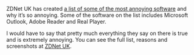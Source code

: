 ZDNet UK has created [a list of some of the most annoying software](http://reviews.zdnet.co.uk/software/0,1000001048,39419834-1,00.htm) and why it’s so annoying. Some of the software on the list includes Microsoft Outlook, Adobe Reader and Real Player.

I would have to say that pretty much everything they say on there is true and is extremely annoying. You can see the full list, reasons and screenshots at [ZDNet UK](http://reviews.zdnet.co.uk/software/0,1000001048,39419834-1,00.htm).